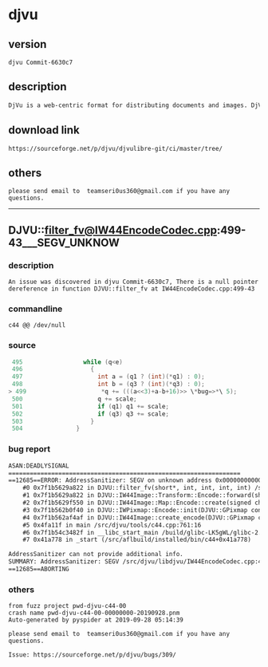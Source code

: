 # djvu

## version 

    djvu Commit-6630c7

## description

```txt
DjVu is a web-centric format for distributing documents and images. DjVu was created at AT&T Labs-Research and later sold to LizardTech Inc. DjVuLibre is a GPL implementation of DjVu maintained by the original inventors of DjVu.

```

## download link

    https://sourceforge.net/p/djvu/djvulibre-git/ci/master/tree/

## others

    please send email to  teamseri0us360@gmail.com if you have any questions.

---------------------

## DJVU::filter_fv@IW44EncodeCodec.cpp:499-43___SEGV_UNKNOW

### description

    An issue was discovered in djvu Commit-6630c7, There is a null pointer dereference in function DJVU::filter_fv at IW44EncodeCodec.cpp:499-43

### commandline

    c44 @@ /dev/null

### source

```c
 495                 while (q<e)
 496                   {
 497                     int a = (q1 ? (int)(*q1) : 0);
 498                     int b = (q3 ? (int)(*q3) : 0);
> 499                     *q += (((a<<3)+a-b+16)>> \*bug=>*\ 5);
 500                     q += scale;
 501                     if (q1) q1 += scale;
 502                     if (q3) q3 += scale;
 503                   }
 504               }

```

### bug report

```txt
ASAN:DEADLYSIGNAL
=================================================================
==12685==ERROR: AddressSanitizer: SEGV on unknown address 0x000000000000 (pc 0x7f1b5629a823 bp 0x000000000000 sp 0x7fff758cd6f0 T0)
    #0 0x7f1b5629a822 in DJVU::filter_fv(short*, int, int, int, int) /src/djvu/libdjvu/IW44EncodeCodec.cpp:499:43
    #1 0x7f1b5629a822 in DJVU::IW44Image::Transform::Encode::forward(short*, int, int, int, int, int) /src/djvu/libdjvu/IW44EncodeCodec.cpp:609
    #2 0x7f1b5629f550 in DJVU::IW44Image::Map::Encode::create(signed char const*, int, signed char const*, int) /src/djvu/libdjvu/IW44EncodeCodec.cpp:958:7
    #3 0x7f1b562b0f40 in DJVU::IWPixmap::Encode::init(DJVU::GPixmap const&, DJVU::GP<DJVU::GBitmap>, DJVU::IWPixmap::Encode::CRCBMode) /src/djvu/libdjvu/IW44EncodeCodec.cpp:1622:3
    #4 0x7f1b562af4af in DJVU::IW44Image::create_encode(DJVU::GPixmap const&, DJVU::GP<DJVU::GBitmap>, DJVU::IW44Image::CRCBMode) /src/djvu/libdjvu/IW44EncodeCodec.cpp:1563:3
    #5 0x4fa11f in main /src/djvu/tools/c44.cpp:761:16
    #6 0x7f1b54c3482f in __libc_start_main /build/glibc-LK5gWL/glibc-2.23/csu/../csu/libc-start.c:291
    #7 0x41a778 in _start (/src/aflbuild/installed/bin/c44+0x41a778)

AddressSanitizer can not provide additional info.
SUMMARY: AddressSanitizer: SEGV /src/djvu/libdjvu/IW44EncodeCodec.cpp:499:43 in DJVU::filter_fv(short*, int, int, int, int)
==12685==ABORTING

```

### others

    from fuzz project pwd-djvu-c44-00
    crash name pwd-djvu-c44-00-00000000-20190928.pnm
    Auto-generated by pyspider at 2019-09-28 05:14:39
    
    please send email to  teamseri0us360@gmail.com if you have any questions.

    Issue: https://sourceforge.net/p/djvu/bugs/309/
